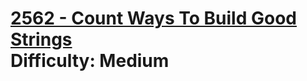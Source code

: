 # [2562 - Count Ways To Build Good Strings](https://leetcode.com/problems/count-ways-to-build-good-strings/) </br> Difficulty: Medium